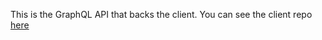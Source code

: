 This is the GraphQL API that backs the client. You can see the client repo [here](https://github.com/phelan97/bulletin-board-client)
